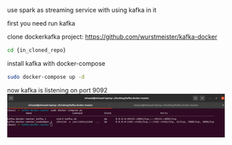 use spark as streaming service with using kafka in it

first you need run kafka

clone dockerkafka project:
https://github.com/wurstmeister/kafka-docker

```bash
cd {in_cloned_repo}
```

install kafka  with docker-compose 

```bash
sudo docker-compose up -d
```
 now kafka is listening on port 9092
![img](statics/images/docker-compose%20up.png)

